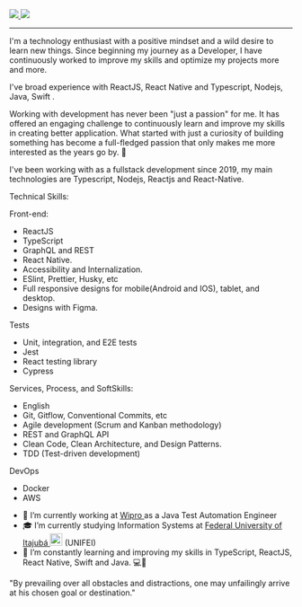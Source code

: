 <a href="https://www.linkedin.com/in/matheus-souza-264783b8/" target="_blank">
<img src="https://img.shields.io/badge/LinkedIn-0077B5?style=for-the-badge&logo=linkedin&logoColor=white" />
</a>


<a href="mailto: matheussouza18@live.com" target="_blank">
<img src="https://img.shields.io/badge/Microsoft_Outlook-0078D4?style=for-the-badge&logo=microsoft-outlook&logoColor=white" />
</a>


_______________

I'm a technology enthusiast with a positive mindset and a wild desire to learn new things. Since beginning my journey as a Developer, I have continuously worked to improve my skills and optimize my projects more and more.

I've broad experience with ReactJS, React Native and Typescript, Nodejs, Java, Swift .

Working with development has never been "just a passion" for me. It has offered an engaging challenge to continuously learn and improve my skills in creating better application. What started with just a curiosity of building something has become a full-fledged passion that only makes me more interested as the years go by. :rocket:

I've been working with as a fullstack development since 2019, my main technologies are Typescript, Nodejs, Reactjs and React-Native.

Technical Skills:

Front-end:
* ReactJS 
* TypeScript
* GraphQL and REST
* React Native.
* Accessibility and Internalization.
* ESlint, Prettier, Husky, etc
* Full responsive designs for mobile(Android and IOS), tablet, and desktop. 
* Designs with Figma.

Tests
* Unit, integration, and E2E tests
* Jest
* React testing library
* Cypress

Services, Process, and SoftSkills:
* English
* Git, Gitflow, Conventional Commits, etc
* Agile development (Scrum and Kanban methodology)
* REST and GraphQL API
* Clean Code, Clean Architecture, and Design Patterns.
* TDD (Test-driven development)


DevOps
* Docker
* AWS
 
- 🔭 I’m currently working at <a href="https://www.wipro.com/pt-BR/" target="_blank"> Wipro </a> as a Java Test Automation Engineer
- 🎓 I’m currently studying Information Systems at [Federal University of Itajubá <img alt="Brazil Flag" title="Brazil" src="https://cdn.staticaly.com/gh/hjnilsson/country-flags/master/svg/br.svg" width="22">](https://en.unifei.edu.br/) (UNIFEI)
- 🌱 I’m constantly learning and improving my skills in TypeScript, ReactJS, React Native, Swift and Java.  💻📱

"By prevailing over all obstacles and distractions, one may unfailingly arrive at his chosen goal or destination."
